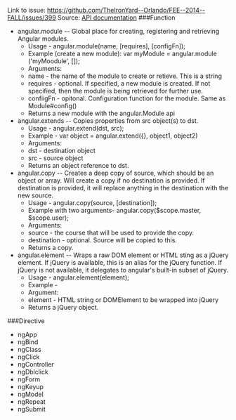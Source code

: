 Link to issue:  https://github.com/TheIronYard--Orlando/FEE--2014--FALL/issues/399
Source:  [API documentation](https://docs.angularjs.org/api/)
###Function
  * angular.module -- Global place for creating, registering and retrieving Angular modules.
    * Usage - angular.module(name, [requires], [configFn]);
    * Example (create a new module):
           var myModule = angular.module ('myMoodule', []);
    * Arguments:
     * name - the name of the module to create or retieve.  This is a string
     * requires - optional.  If specified, a new module is created.  If not specified, then the module is being retrieved for further use.
     * confiigFn - opitonal.  Configuration function for the module.  Same as Module#config()
    * Returns a new module with the angular.Module api
  * angular.extends -- Copies properties from src object(s) to dst.
    * Usage - angular.extend(dst, src);
    * Example - var object = angular.extend({}, object1, object2)
    * Arguments:
     * dst - destination object
     * src - source object
    * Returns an object reference to dst.
  * angular.copy -- Creates a deep copy of source, which should be an object or array.  Will create a copy if no destination is provided.  If destination is provided, it will replace anything in the destination with the new source.
    * Usage - angular.copy(source, [destination]);
    * Example with two arguments- angular.copy($scope.master, $scope.user);  
    * Arguments:
     * source - the course that will be used to provide the copy.
     * destination - optional.  Source will be copied to this.
    * Returns a copy.
  * angular.element -- Wraps a raw DOM element or HTML sting as a jQuery element.  If jQuery is available, this is an alias for the jQuery function.  If jQuery is not available, it delegates to angular's built-in subset of jQuery.
    * Usage - angular.element(element);
    * Example - 
    * Argument:
     * element - HTML string or DOMElement to be wrapped into jQuery
    * Returns a jQuery object.

###Directive
  * ngApp
  * ngBind
  * ngClass
  * ngClick
  * ngController
  * ngDblclick
  * ngForm
  * ngKeyup
  * ngModel
  * ngRepeat
  * ngSubmit
